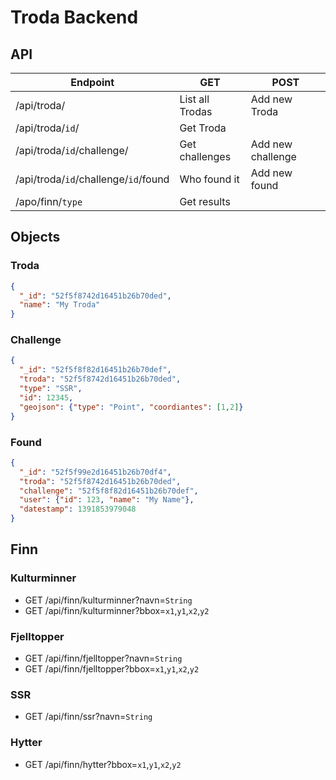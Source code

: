 Troda Backend
=============

## API

| Endpoint | GET | POST |
|----------|-----|------|
| /api/troda/ | List all Trodas | Add new Troda |
| /api/troda/`id`/ | Get Troda | |
| /api/troda/`id`/challenge/ | Get challenges | Add new challenge |
| /api/troda/`id`/challenge/`id`/found | Who found it | Add new found |
| /apo/finn/`type` | Get results | |

## Objects

### Troda

```json
{
  "_id": "52f5f8742d16451b26b70ded",
  "name": "My Troda"
}
```

### Challenge

```json
{
  "_id": "52f5f8f82d16451b26b70def",
  "troda": "52f5f8742d16451b26b70ded",
  "type": "SSR",
  "id": 12345,
  "geojson": {"type": "Point", "coordiantes": [1,2]}
}
```

### Found

```json
{
  "_id": "52f5f99e2d16451b26b70df4",
  "troda": "52f5f8742d16451b26b70ded",
  "challenge": "52f5f8f82d16451b26b70def",
  "user": {"id": 123, "name": "My Name"},
  "datestamp": 1391853979048
}
```

## Finn

### Kulturminner

* GET /api/finn/kulturminner?navn=`String`
* GET /api/finn/kulturminner?bbox=`x1`,`y1`,`x2`,`y2`

### Fjelltopper

* GET /api/finn/fjelltopper?navn=`String`
* GET /api/finn/fjelltopper?bbox=`x1`,`y1`,`x2`,`y2`

### SSR

* GET /api/finn/ssr?navn=`String`

### Hytter

* GET /api/finn/hytter?bbox=`x1`,`y1`,`x2`,`y2`

